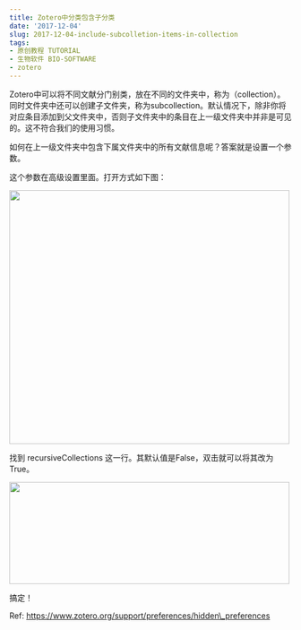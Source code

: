 ```yaml
---
title: Zotero中分类包含子分类
date: '2017-12-04'
slug: 2017-12-04-include-subcolletion-items-in-collection
tags:
- 原创教程 TUTORIAL
- 生物软件 BIO-SOFTWARE
- zotero
---
```



Zotero中可以将不同文献分门别类，放在不同的文件夹中，称为（collection）。同时文件夹中还可以创建子文件夹，称为subcollection。默认情况下，除非你将对应条目添加到父文件夹中，否则子文件夹中的条目在上一级文件夹中并非是可见的。这不符合我们的使用习惯。

如何在上一级文件夹中包含下属文件夹中的所有文献信息呢？答案就是设置一个参数。

这个参数在高级设置里面。打开方式如下图：

<img src="https://cloudfs-spring.oss-cn-qingdao.aliyuncs.com/bio_spring_uploads/2017/12/advanced-500x453.png" class="alignnone size-medium wp-image-921" sizes="(max-width: 500px) 100vw, 500px" srcset="https://cloudfs-spring.oss-cn-qingdao.aliyuncs.com/bio_spring_uploads/2017/12/advanced-500x453.png 500w, https://cloudfs-spring.oss-cn-qingdao.aliyuncs.com/bio_spring_uploads/2017/12/advanced.png 616w" width="500" height="453" />

找到 recursiveCollections
这一行。其默认值是False，双击就可以将其改为True。

<img src="https://cloudfs-spring.oss-cn-qingdao.aliyuncs.com/bio_spring_uploads/2017/12/advanced-2-500x182.png" class="alignnone size-medium wp-image-922" sizes="(max-width: 500px) 100vw, 500px" srcset="https://cloudfs-spring.oss-cn-qingdao.aliyuncs.com/bio_spring_uploads/2017/12/advanced-2-500x182.png 500w, https://cloudfs-spring.oss-cn-qingdao.aliyuncs.com/bio_spring_uploads/2017/12/advanced-2-768x280.png 768w, https://cloudfs-spring.oss-cn-qingdao.aliyuncs.com/bio_spring_uploads/2017/12/advanced-2.png 931w" width="500" height="182" />

搞定！

Ref: https://www.zotero.org/support/preferences/hidden\_preferences
